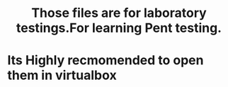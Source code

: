 # <center>Those files are for laboratory testings.For learning Pent testing. </center>
# Its Highly recmomended to open  them in virtualbox
